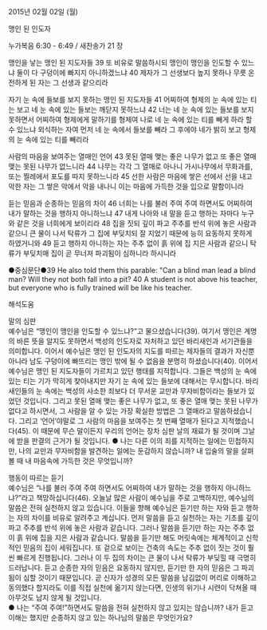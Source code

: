2015년 02월 02일 (월)

맹인 된 인도자



누가복음 6:30 - 6:49 / 새찬송가 21 장


맹인을 낳는 맹인 된 지도자들 
39 또 비유로 말씀하시되 맹인이 맹인을 인도할 수 있느냐 둘이 다 구덩이에 빠지지 아니하겠느냐 40 제자가 그 선생보다 높지 못하나 무릇 온전하게 된 자는 그 선생과 같으리라 

자기 눈 속에 들보를 보지 못하는 맹인 된 지도자들 
41 어찌하여 형제의 눈 속에 있는 티는 보고 네 눈 속에 있는 들보는 깨닫지 못하느냐 42 너는 네 눈 속에 있는 들보를 보지 못하면서 어찌하여 형제에게 말하기를 형제여 나로 네 눈 속에 있는 티를 빼게 하라 할 수 있느냐 외식하는 자여 먼저 네 눈 속에서 들보를 빼라 그 후에야 네가 밝히 보고 형제의 눈 속에 있는 티를 빼리라 

사람의 마음을 보여주는 열매인 언어
43 못된 열매 맺는 좋은 나무가 없고 또 좋은 열매 맺는 못된 나무가 없느니라 44 나무는 각각 그 열매로 아나니 가시나무에서 무화과를, 또는 찔레에서 포도를 따지 못하느니라 45 선한 사람은 마음에 쌓은 선에서 선을 내고 악한 자는 그 쌓은 악에서 악을 내나니 이는 마음에 가득한 것을 입으로 말함이니라 

듣는 믿음과 순종하는 믿음의 차이
46 너희는 나를 불러 주여 주여 하면서도 어찌하여 내가 말하는 것을 행하지 아니하느냐 47 내게 나아와 내 말을 듣고 행하는 자마다 누구와 같은 것을 너희에게 보이리라 48 집을 짓되 깊이 파고 주추를 반석 위에 놓은 사람과 같으니 큰 물이 나서 탁류가 그 집에 부딪치되 잘 지었기 때문에 능히 요동하지 못하게 하였거니와 49 듣고 행하지 아니하는 자는 주추 없이 흙 위에 집 지은 사람과 같으니 탁류가 부딪치매 집이 곧 무너져 파괴됨이 심하니라 하시니라 

●중심문단●39 He also told them this parable: "Can a blind man lead a blind man? Will they not both fall into a pit? 40 A student is not above his teacher, but everyone who is fully trained will be like his teacher.

해석도움





말의 심판  
예수님은 “맹인이 맹인을 인도할 수 있느냐?”고 물으셨습니다(39). 여기서 맹인은 계명의 바른 뜻을 알지도 못하면서 백성의 인도자로 자처하고 있던 바리새인과 서기관들을 의미합니다. 이어서 예수님은 맹인 된 인도자의 지도를 따르는 제자들의 결과가 자신뿐 아니라 남도 구덩이에 빠뜨리는 맹인 밖에 될 수 없음을 분명히 하셨습니다(40). 이어서 예수님은 맹인 된 지도자들이 가르치고 있던 행태를 지적합니다. 그들은 백성의 눈 속에 있는 티는 기가 막히게 찾아내지만 자기 눈 속에 있는 들보에 대해서는 무시합니다. 바리새인들의 눈 속에는 백성의 사소한 죄보다 더 무서운 교만과 무자비함이라는 들보가 있었던 것입니다. 그리고 못된 열매 맺는 좋은 나무가 없고, 또 좋은 열매 맺는 못된 나무가 없다고 하시면서, 그 사람을 알 수 있는 가장 확실한 방법은 그 열매라고 말씀하셨습니다. 그리고 ‘언어’야말로 그 사람의 마음을 보여주는 첫 번째 열매가 된다고 지적했습니다(45). 이 때문에 무슨 말이든지 우리의 언어는 장차 심판 날의 재료가 될 것이며 그날에 받을 판결의 근거가 될 것입니다.
● 나는 다른 이의 죄를 지적하는 일에는 민첩하지만, 나의 교만과 무자비함을 발견하는 일에는 둔감하지 않습니까? 내 입술의 말을 살펴볼 때 내 마음속에 가득한 것은 무엇입니까? 

행동이 따르는 듣기  
예수님은 “나를 불러 주여 주여 하면서도 어찌하여 내가 말하는 것을 행하지 아니하느냐?”라고 책망하십니다(46). 오늘날 많은 사람이 예수님을 주로 고백하지만, 예수님의 말씀은 전혀 실천하지 않고 있습니다. 이들을 향해 예수님은 듣기만 하는 자와 듣고 행하는 자의 차이를 비유로 알려주고 계십니다. 먼저 말씀을 듣고 실천하는 자는 기초를 깊이 파고 주추를 반석 위에 놓은 사람과 같습니다. 그러나 말씀을 듣기만 하는 자는 주추 없이 흙 위에 집을 지은 사람과 같습니다. 말씀을 듣기만 해도 머릿속에는 체계적이고 신학적인 믿음의 집이 세워집니다. 또 겉으로 보이는 건축의 속도는 주추 없이 짓는 것이 훨씬 빠르게 진행됩니다. 그러나 이 두 집의 차이는 큰 물이 나서 탁류가 부딪힐 때 극명히 드러납니다. 듣고 순종한 자의 믿음은 요동하지 않지만, 듣기만 한 자의 믿음은 그 파괴됨이 심할 것이기 때문입니다. 곧 신자가 성경의 모든 말씀을 남김없이 머리로 이해하고 동의했다 할지라도 이를 직접 실천에 옮기지 않는다면, 인생의 위기나 시련이 닥쳐올 때 아무것도 남지 않게 될 것입니다.     
● 나는 “주여 주여!”하면서도 말씀을 전혀 실천하지 않고 있지는 않습니까?  내가 듣고 이해는 했지만 순종하지 않고 있는 하나님의 말씀은 무엇인가요?